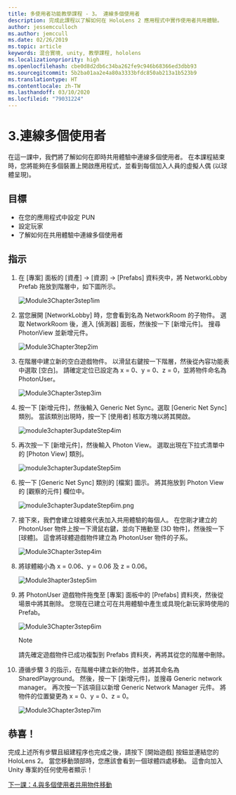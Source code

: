 ```yaml
---
title: 多使用者功能教學課程 - 3。 連線多個使用者
description: 完成此課程以了解如何在 HoloLens 2 應用程式中實作使用者共用體驗。
author: jessemcculloch
ms.author: jemccull
ms.date: 02/26/2019
ms.topic: article
keywords: 混合實境, unity, 教學課程, hololens
ms.localizationpriority: high
ms.openlocfilehash: cbe0d8d2db6c34ba262fe9c946b68366ed3dbb93
ms.sourcegitcommit: 5b2ba01aa2e4a80a3333bfdc850ab213a1b523b9
ms.translationtype: HT
ms.contentlocale: zh-TW
ms.lasthandoff: 03/10/2020
ms.locfileid: "79031224"
---
```

# <a name="3-connecting-multiple-users"></a>3.連線多個使用者

在這一課中，我們將了解如何在即時共用體驗中連線多個使用者。 在本課程結束時，您將能夠在多個裝置上開啟應用程式，並看到每個加入人員的虛擬人偶 (以球體呈現)。

## <a name="objectives"></a>目標

* 在您的應用程式中設定 PUN
* 設定玩家
* 了解如何在共用體驗中連線多個使用者

## <a name="instructions"></a>指示

1. 在 [專案] 面板的 [資產] -> [資源] -> [Prefabs] 資料夾中，將 NetworkLobby Prefab 拖放到階層中，如下圖所示。

    ![Module3Chapter3step1im](images/module3chapter3step1im.PNG)

2. 當您展開 [NetworkLobby] 時，您會看到名為 NetworkRoom 的子物件。 選取 NetworkRoom 後，進入 [偵測器] 面板，然後按一下 [新增元件]。 搜尋 PhotonView 並新增元件。

    ![Module3Chapter3tep2im](images/module3chapter3step2im.PNG)

3. 在階層中建立新的空白遊戲物件。 以滑鼠右鍵按一下階層，然後從內容功能表中選取 [空白]。 請確定定位已設定為 x = 0、y = 0、z = 0，並將物件命名為 PhotonUser。

    ![Module3Chapter3step3im](images/module3chapter3step3im.PNG)

4. 按一下 [新增元件]，然後輸入 Generic Net Sync。選取 [Generic Net Sync] 類別。 當該類別出現時，按一下 [使用者] 核取方塊以將其開啟。

    ![module3chapter3updateStep4im](images/module3chapter3updateStep4im.png)

5. 再次按一下 [新增元件]，然後輸入 Photon View。 選取出現在下拉式清單中的 [Photon View] 類別。

    ![module3chapter3updateStep5im](images/module3chapter3updateStep5im.png)

6. 按一下 [Generic Net Sync] 類別的 [檔案] 圖示。 將其拖放到 Photon View 的 [觀察的元件] 欄位中。

    ![module3chapter3updateStep6im.png](images/module3chapter3updateStep6im.png)

7. 接下來，我們會建立球體來代表加入共用體驗的每個人。 在您剛才建立的 PhotonUser 物件上按一下滑鼠右鍵，並向下捲動至 [3D 物件]，然後按一下 [球體]。 這會將球體遊戲物件建立為 PhotonUser 物件的子系。

    ![Module3Chapter3step4im](images/module3chapter3step4im.PNG)

8. 將球體縮小為 x = 0.06、y = 0.06 及 z = 0.06。

    ![Module3hapter3step5im](images/module3chapter3step5im.PNG)

9. 將 PhotonUser 遊戲物件拖曳至 [專案] 面板中的 [Prefabs] 資料夾，然後從場景中將其刪除。 您現在已建立可在共用體驗中產生或具現化新玩家時使用的 Prefab。

    ![Module3Chapter3step6im](images/module3chapter3step6im.PNG)

    >[!NOTE]
    >請先確定遊戲物件已成功複製到 Prefabs 資料夾，再將其從您的階層中刪除。

10. 遵循步驟 3 的指示，在階層中建立新的物件，並將其命名為 SharedPlayground。 然後，按一下 [新增元件]，並搜尋 Generic network manager。  再次按一下該項目以新增 Generic Network Manager 元件。 將物件的位置變更為 x = 0、y = 0、z = 0。

    ![Module3Chapter3step7im](images/module3chapter3step7im.PNG)

## <a name="congratulations"></a>恭喜！

完成上述所有步驟且組建程序也完成之後，請按下 [開始遊戲] 按鈕並連結您的 HoloLens 2。 當您移動頭部時，您應該會看到一個球體四處移動。 這會向加入 Unity 專案的任何使用者顯示！

[下一課：4.與多個使用者共用物件移動](mrlearning-sharing(photon)-ch4.md)
